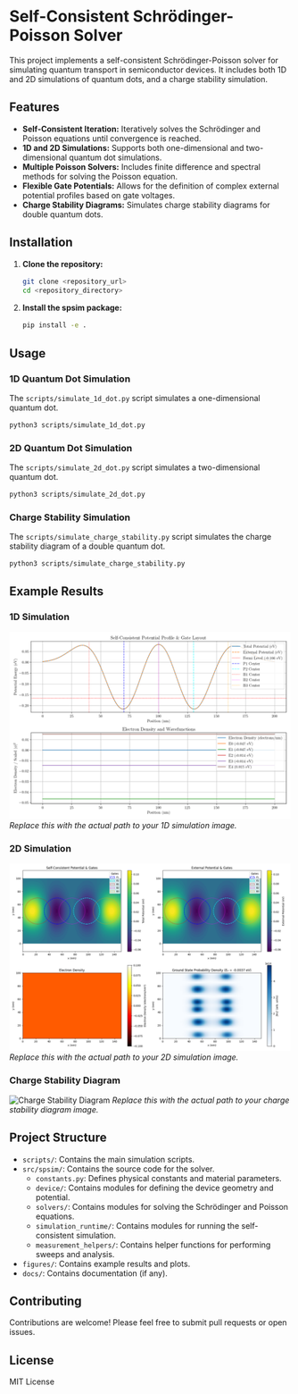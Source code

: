 # Self-Consistent Schrödinger-Poisson Solver

This project implements a self-consistent Schrödinger-Poisson solver for simulating quantum transport in semiconductor devices. It includes both 1D and 2D simulations of quantum dots, and a charge stability simulation.

## Features

- **Self-Consistent Iteration:** Iteratively solves the Schrödinger and Poisson equations until convergence is reached.
- **1D and 2D Simulations:** Supports both one-dimensional and two-dimensional quantum dot simulations.
- **Multiple Poisson Solvers:** Includes finite difference and spectral methods for solving the Poisson equation.
- **Flexible Gate Potentials:** Allows for the definition of complex external potential profiles based on gate voltages.
- **Charge Stability Diagrams:** Simulates charge stability diagrams for double quantum dots.

## Installation

1. **Clone the repository:**

    ```bash
    git clone <repository_url>
    cd <repository_directory>
    ```

2. **Install the spsim package:**

    ```bash
    pip install -e .
    ```

## Usage

### 1D Quantum Dot Simulation

The `scripts/simulate_1d_dot.py` script simulates a one-dimensional quantum dot.

```bash
python3 scripts/simulate_1d_dot.py
```

### 2D Quantum Dot Simulation

The `scripts/simulate_2d_dot.py` script simulates a two-dimensional quantum dot.

```bash
python3 scripts/simulate_2d_dot.py
```

### Charge Stability Simulation

The `scripts/simulate_charge_stability.py` script simulates the charge stability diagram of a double quantum dot.

```bash
python3 scripts/simulate_charge_stability.py
```

## Example Results

### 1D Simulation

![1D Simulation Result](figures/simulation_results.png)
*Replace this with the actual path to your 1D simulation image.*

### 2D Simulation

![2D Simulation Result](figures/simulation_results_2d.png)
*Replace this with the actual path to your 2D simulation image.*

### Charge Stability Diagram

![Charge Stability Diagram](figures/charge_stability_P1_P2.png)
*Replace this with the actual path to your charge stability diagram image.*

## Project Structure

- `scripts/`: Contains the main simulation scripts.
- `src/spsim/`: Contains the source code for the solver.
  - `constants.py`: Defines physical constants and material parameters.
  - `device/`: Contains modules for defining the device geometry and potential.
  - `solvers/`: Contains modules for solving the Schrödinger and Poisson equations.
  - `simulation_runtime/`: Contains modules for running the self-consistent simulation.
  - `measurement_helpers/`: Contains helper functions for performing sweeps and analysis.
- `figures/`: Contains example results and plots.
- `docs/`: Contains documentation (if any).

## Contributing

Contributions are welcome! Please feel free to submit pull requests or open issues.

## License

MIT License

